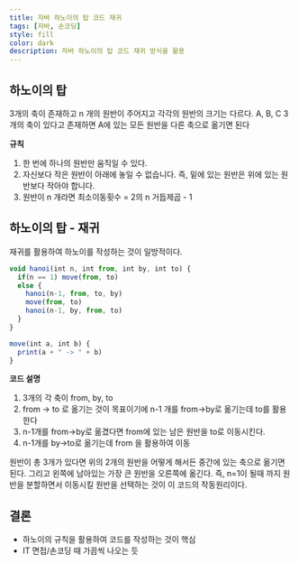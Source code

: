 ```yaml
---
title: 자바 하노이의 탑 코드 재귀
tags: [자바, 손코딩]
style: fill
color: dark
description: 자바 하노이의 탑 코드 재귀 방식을 활용
---
```


## 하노이의 탑
3개의 축이 존재하고 n 개의 원반이 주어지고 각각의 원반의 크기는 다르다. A, B, C 3개의 축이 있다고 존재하면 A에 있는 모든 원반을 다른 축으로 옮기면 된다

**규칙**
1. 한 번에 하나의 원반만 움직일 수 있다.
2. 자신보다 작은 원반이 아래에 놓일 수 없습니다. 즉, 밑에 있는 원반은 위에 있는 원반보다 작아야 합니다.
3. 원반이 n 개라면 최소이동횟수 = 2의 n 거듭제곱 - 1

## 하노이의 탑 - 재귀
재귀를 활용하여 하노이를 작성하는 것이 일방적이다.

```javascript
void hanoi(int n, int from, int by, int to) {
  if(n == 1) move(from, to)
  else {
    hanoi(n-1, from, to, by)
    move(from, to)
    hanoi(n-1, by, from, to)
  }
}

move(int a, int b) {
  print(a + " -> " + b)
}
```
**코드 설명**
1. 3개의 각 축이 from, by, to
2. from -> to 로 옮기는 것이 목표이기에 n-1 개를 from->by로 옮기는데 to를 활용한다
3. n-1개를 from->by로 옮겼다면 from에 있는 남은 원반을 to로 이동시킨다.
4. n-1개를 by->to로 옮기는데 from 을 활용하여 이동

원반이 총 3개가 있다면 위의 2개의 원반을 어떻게 해서든 중간에 있는 축으로 옮기면 된다. 그리고 왼쪽에 남아있는 가장 큰 원반을 오른쪽에 옮긴다. 즉, n=1이 될때 까지 원반을 분할하면서 이동시킬 원반을 선택하는 것이 이 코드의 작동원리이다.

## 결론
- 하노이의 규칙을 활용하여 코드를 작성하는 것이 핵심
- IT 면접/손코딩 때 가끔씩 나오는 듯